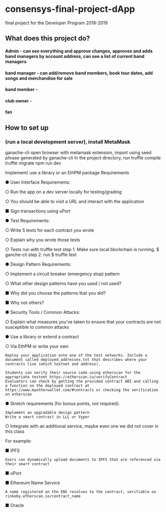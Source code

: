 # consensys-final-project-dApp
final project for the Developer Program 2018-2019
## What does this project do?

#### Admin - can see everything and approve changes, approves and adds band managers by account address, can see a list of current band managers
#### band manager - can add/remove band members, book tour dates, add songs and merchandise for sale
#### band member -
#### club owner -
#### fan

## How to set up
### (run a local development server), install MetaMask
ganache-cli
open browser with metamask extension,  import using seed phrase generated by ganache-cli
In the project directory, run truffle compile
truffle migrate
npm run dev


Implement/ use a library or an EthPM package 
Requirements

●          User Interface Requirements:

○          Run the app on a dev server locally for testing/grading

○          You should be able to visit a URL and interact with the application

■          Sign transactions using uPort

 

●          Test Requirements:

○          Write 5 tests for each contract you wrote

○          Explain why you wrote those tests

○          Tests run with truffle test
step 1. Make sure local blockchain is running, $ ganche-cli
step 2. run $ truffle test

 

●          Design Pattern Requirements:

○          Implement a circuit breaker (emergency stop) pattern

○          What other design patterns have you used / not used?

■          Why did you choose the patterns that you did?

■          Why not others?

 

●          Security Tools / Common Attacks:

○          Explain what measures you’ve taken to ensure that your contracts are not susceptible to common attacks

 

●          Use a library or extend a contract

○          Via EthPM or write your own

 

    Deploy your application onto one of the test networks. Include a document called deployed_addresses.txt that describes where your contracts live (which testnet and address).

    Students can verify their source code using etherscan for the appropriate testnet https://etherscan.io/verifyContract 
    Evaluators can check by getting the provided contract ABI and calling a function on the deployed contract at https://www.myetherwallet.com/#contracts or checking the verification on etherscan

●          Stretch requirements (for bonus points, not required):

    Implement an upgradable design pattern
    Write a smart contract in LLL or Vyper

○          Integrate with an additional service, maybe even one we did not cover in this class

For example:

■      IPFS

    Users can dynamically upload documents to IPFS that are referenced via their smart contract

■      uPort

■      Ethereum Name Service

    A name registered on the ENS resolves to the contract, verifiable on rinkeby.etherscan.io/contract_name

■      Oracle
